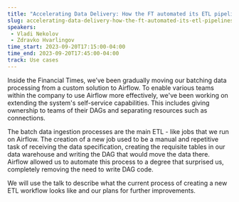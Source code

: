 ```yaml
---
title: "Accelerating Data Delivery: How the FT automated its ETL pipelines with Airflow"
slug: accelerating-data-delivery-how-the-ft-automated-its-etl-pipelines-with-airflow
speakers:
 - Vladi Nekolov
 - Zdravko Hvarlingov
time_start: 2023-09-20T17:15:00-04:00
time_end: 2023-09-20T17:45:00-04:00
track: Use cases
---
```


Inside the Financial Times, we’ve been gradually moving our batching data processing from a custom solution to Airflow. To enable various teams within the company to use Airflow more effectively, we've been working on extending the system's self-service capabilities. This includes giving ownership to teams of their DAGs and separating resources such as connections.

The batch data ingestion processes are the main ETL - like jobs that we run on Airflow. The creation of a new job used to be a manual and repetitive task of receiving the data specification, creating the requisite tables in our data warehouse and writing the DAG that would move the data there. Airflow allowed us to automate this process to a degree that surprised us, completely removing the need to write DAG code.

We will use the talk to describe what the current process of creating a new ETL workflow looks like and our plans for further improvements.